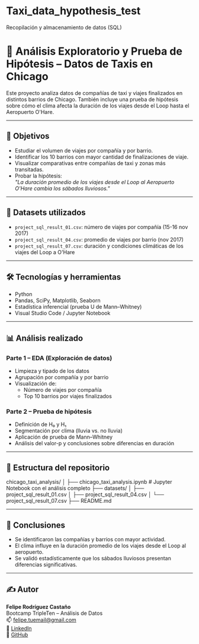 # Taxi_data_hypothesis_test
Recopilación y almacenamiento de datos (SQL)

# 🚕 Análisis Exploratorio y Prueba de Hipótesis – Datos de Taxis en Chicago

Este proyecto analiza datos de compañías de taxi y viajes finalizados en distintos barrios de Chicago. También incluye una prueba de hipótesis sobre cómo el clima afecta la duración de los viajes desde el Loop hasta el Aeropuerto O'Hare.

---

## 🎯 Objetivos

- Estudiar el volumen de viajes por compañía y por barrio.
- Identificar los 10 barrios con mayor cantidad de finalizaciones de viaje.
- Visualizar comparativas entre compañías de taxi y zonas más transitadas.
- Probar la hipótesis:  
  *"La duración promedio de los viajes desde el Loop al Aeropuerto O'Hare cambia los sábados lluviosos."*

---

## 📁 Datasets utilizados

- `project_sql_result_01.csv`: número de viajes por compañía (15-16 nov 2017)
- `project_sql_result_04.csv`: promedio de viajes por barrio (nov 2017)
- `project_sql_result_07.csv`: duración y condiciones climáticas de los viajes del Loop a O'Hare

---

## 🛠️ Tecnologías y herramientas

- Python  
- Pandas, SciPy, Matplotlib, Seaborn  
- Estadística inferencial (prueba U de Mann–Whitney)  
- Visual Studio Code / Jupyter Notebook

---

## 📊 Análisis realizado

### Parte 1 – EDA (Exploración de datos)
- Limpieza y tipado de los datos
- Agrupación por compañía y por barrio
- Visualización de:
  - Número de viajes por compañía
  - Top 10 barrios por viajes finalizados

### Parte 2 – Prueba de hipótesis
- Definición de H₀ y H₁
- Segmentación por clima (lluvia vs. no lluvia)
- Aplicación de prueba de Mann–Whitney
- Análisis del valor-p y conclusiones sobre diferencias en duración

---

## 📂 Estructura del repositorio

chicago_taxi_analysis/ │ ├── chicago_taxi_analysis.ipynb # Jupyter Notebook con el análisis completo ├── datasets/ │ ├── project_sql_result_01.csv │ ├── project_sql_result_04.csv │ └── project_sql_result_07.csv ├── README.md


---

## 📝 Conclusiones

- Se identificaron las compañías y barrios con mayor actividad.
- El clima influye en la duración promedio de los viajes desde el Loop al aeropuerto.
- Se validó estadísticamente que los sábados lluviosos presentan diferencias significativas.

---

## ✍️ Autor

**Felipe Rodríguez Castaño**  
Bootcamp TripleTen – Análisis de Datos  
📫 felipe.tuemail@gmail.com  
🔗 [LinkedIn](https://www.linkedin.com/in/felipe-rodriguez-datos)  
🔗 [GitHub](https://github.com/Pipos38)

